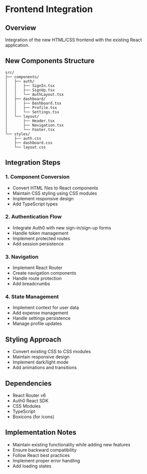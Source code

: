 # Frontend Integration

## Overview
Integration of the new HTML/CSS frontend with the existing React application.

## New Components Structure
```
src/
├── components/
│   ├── auth/
│   │   ├── SignIn.tsx
│   │   ├── SignUp.tsx
│   │   └── AuthLayout.tsx
│   ├── dashboard/
│   │   ├── Dashboard.tsx
│   │   ├── Profile.tsx
│   │   └── Settings.tsx
│   └── layout/
│       ├── Header.tsx
│       ├── Navigation.tsx
│       └── Footer.tsx
└── styles/
    ├── auth.css
    ├── dashboard.css
    └── layout.css
```

## Integration Steps

### 1. Component Conversion
- Convert HTML files to React components
- Maintain CSS styling using CSS modules
- Implement responsive design
- Add TypeScript types

### 2. Authentication Flow
- Integrate Auth0 with new sign-in/sign-up forms
- Handle token management
- Implement protected routes
- Add session persistence

### 3. Navigation
- Implement React Router
- Create navigation components
- Handle route protection
- Add breadcrumbs

### 4. State Management
- Implement context for user data
- Add expense management
- Handle settings persistence
- Manage profile updates

## Styling Approach
- Convert existing CSS to CSS modules
- Maintain responsive design
- Implement dark/light mode
- Add animations and transitions

## Dependencies
- React Router v6
- Auth0 React SDK
- CSS Modules
- TypeScript
- Boxicons (for icons)

## Implementation Notes
- Maintain existing functionality while adding new features
- Ensure backward compatibility
- Follow React best practices
- Implement proper error handling
- Add loading states 